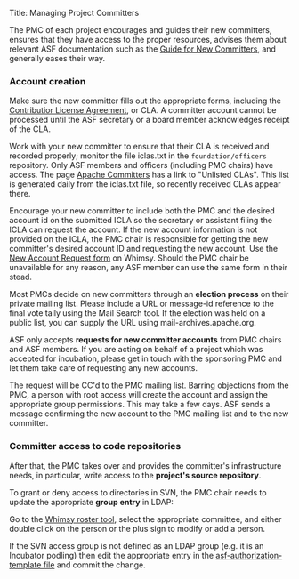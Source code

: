 Title: Managing Project Committers

The PMC of each project encourages and guides their new committers, ensures that they have access to the proper resources, advises them about relevant ASF documentation such as the <a href="/new-committers-guide.html" target="_blank">Guide for New Committers</a>, and generally eases their way.

### Account creation ###

Make sure the new committer fills out the appropriate forms, including the <a href="https://www.apache.org/licenses/contributor-agreements.html" target="_blank">Contributior License Agreement</a>, or CLA. A committer account cannot be processed until the ASF secretary or a board member acknowledges receipt of the CLA. 

Work with your new committer to ensure that their CLA is received and recorded properly; monitor the file iclas.txt in the `foundation/officers` repository. Only ASF members and officers (including PMC chairs) have access. The page <a href="https://people.apache.org/committer-index.html" target="_blank">Apache Committers</a> has a link to "Unlisted CLAs". This list is generated daily from the iclas.txt file, so recently received CLAs appear there.

Encourage your new committer to include both the PMC and the desired account id on the submitted ICLA so the secretary or assistant filing the ICLA can request the account. If the new account information is not provided on the ICLA, the PMC chair is responsible for getting the new committer's desired account ID and requesting the new account. Use the <a href="https://whimsy.apache.org/officers/acreq" target="_blank"> New Account Request form</a> on Whimsy. Should the PMC chair be unavailable for any reason, any ASF member can use the same form in their stead.

Most PMCs decide on new committers through an **election process** on their private mailing list. Please include a URL or message-id reference to the final vote tally using the Mail Search tool. If the election was held on a public list, you can supply the URL using <a hrefg="https://mail-archives.apache.org/mod_mbox/" target="_blank">mail-archives.apache.org</a>.

ASF only accepts **requests for new committer accounts** from PMC chairs and ASF members. If you are acting on behalf of a project which was accepted for incubation, please get in touch with the sponsoring PMC and let them take care of requesting any new accounts.

The request will be CC'd to the PMC mailing list. Barring objections from the PMC, a person with root access will create the account and assign the appropriate group permissions. This may take a few days. ASF sends a message confirming the new account to the PMC mailing list and to the new committer.

### Committer access to code repositories ###

After that, the PMC takes over and provides the committer's infrastructure needs, in particular, write access to the **project's source repository**.

To grant or deny access to directories in SVN, the PMC chair needs to update the appropriate **group entry** in LDAP:

Go to the <a href="https://whimsy.apache.org/roster/committee/" target="_blank">Whimsy roster tool</a>, select the appropriate committee, and either double click on the person or the plus sign to modify or add a person.

If the SVN access group is not defined as an LDAP group (e.g. it is an Incubator podling) then edit the appropriate entry in the <a href="https://svn.apache.org/repos/infra/infrastructure/trunk/subversion/authorization/asf-authorization-template" target="_blank">asf-authorization-template file</a> and commit the change.
